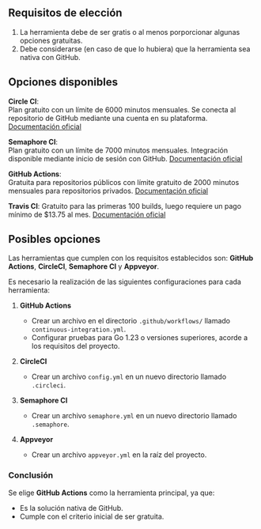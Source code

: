 ## Requisitos de elección 

1. La herramienta debe de ser gratis o al menos porporcionar algunas opciones gratuitas.
2. Debe considerarse (en caso de que lo hubiera) que la herramienta sea nativa con GitHub. 

## Opciones disponibles 
**Circle CI**:    
    Plan gratuito con un límite de 6000 minutos mensuales. Se conecta al repositorio de GitHub mediante una cuenta en su plataforma.
    [Documentación oficial](https://circleci.com/)

**Semaphore CI**:    
    Plan gratuito con un límite de 7000 minutos mensuales. Integración disponible mediante inicio de sesión con GitHub.
    [Documentación oficial](https://semaphoreci.com/)   
    
**GitHub Actions**:    
    Gratuita para repositorios públicos con límite gratuito de 2000 minutos mensuales para repositorios privados.
    [Documentación oficial](https://github.com/features/actions)

**Travis CI**:
    Gratuito para las primeras 100 builds, luego requiere un pago mínimo de $13.75 al mes. 
    [Documentación oficial](https://www.travis-ci.com/)  

## Posibles opciones 

Las herramientas que cumplen con los requisitos establecidos son: **GitHub Actions**, **CircleCI**, **Semaphore CI** y **Appveyor**.  

Es necesario la realización de las siguientes configuraciones para cada herramienta:  

1. **GitHub Actions**  
   - Crear un archivo en el directorio `.github/workflows/` llamado `continuous-integration.yml`.  
   - Configurar pruebas para Go 1.23 o versiones superiores, acorde a los requisitos del proyecto.  

2. **CircleCI**  
   - Crear un archivo `config.yml` en un nuevo directorio llamado `.circleci`.  

3. **Semaphore CI**  
   - Crear un archivo `semaphore.yml` en un nuevo directorio llamado `.semaphore`.

4. **Appveyor**  
   - Crear un archivo `appveyor.yml` en la raíz del proyecto.  

### Conclusión

Se elige **GitHub Actions** como la herramienta principal, ya que:  
- Es la solución nativa de GitHub.  
- Cumple con el criterio inicial de ser gratuita.
